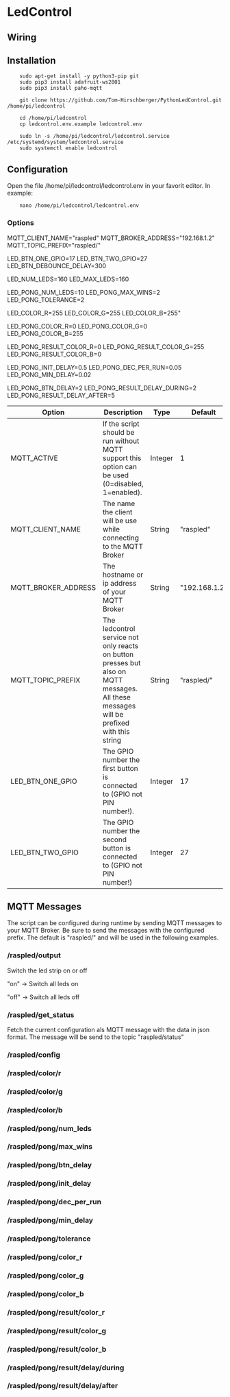 # LedControl

## Wiring

## Installation
```
    sudo apt-get install -y python3-pip git
    sudo pip3 install adafruit-ws2801
    sudo pip3 install paho-mqtt

    git clone https://github.com/Tom-Hirschberger/PythonLedControl.git /home/pi/ledcontrol

    cd /home/pi/ledcontrol
    cp ledcontrol.env.example ledcontrol.env

    sudo ln -s /home/pi/ledcontrol/ledcontrol.service /etc/systemd/system/ledcontrol.service
    sudo systemctl enable ledcontrol
```

## Configuration
Open the file /home/pi/ledcontrol/ledcontrol.env in your favorit editor. In example:

```
    nano /home/pi/ledcontrol/ledcontrol.env
```

### Options ###
MQTT_CLIENT_NAME="raspled"
MQTT_BROKER_ADDRESS="192.168.1.2"
MQTT_TOPIC_PREFIX="raspled/"

LED_BTN_ONE_GPIO=17
LED_BTN_TWO_GPIO=27
LED_BTN_DEBOUNCE_DELAY=300

LED_NUM_LEDS=160
LED_MAX_LEDS=160

LED_PONG_NUM_LEDS=10
LED_PONG_MAX_WINS=2
LED_PONG_TOLERANCE=2

LED_COLOR_R=255
LED_COLOR_G=255
LED_COLOR_B=255"

LED_PONG_COLOR_R=0
LED_PONG_COLOR_G=0
LED_PONG_COLOR_B=255

LED_PONG_RESULT_COLOR_R=0
LED_PONG_RESULT_COLOR_G=255
LED_PONG_RESULT_COLOR_B=0

LED_PONG_INIT_DELAY=0.5
LED_PONG_DEC_PER_RUN=0.05
LED_PONG_MIN_DELAY=0.02

LED_PONG_BTN_DELAY=2
LED_PONG_RESULT_DELAY_DURING=2
LED_PONG_RESULT_DELAY_AFTER=5


| Option | Description | Type | Default |
| ------ | ----------- | ---- | ------- |
| MQTT_ACTIVE | If the script should be run without MQTT support this option can be used (0=disabled, 1=enabled). | Integer | 1 |
| MQTT_CLIENT_NAME | The name the client will be use while connecting to the MQTT Broker | String | "raspled" |
| MQTT_BROKER_ADDRESS | The hostname or ip address of your MQTT Broker | String | "192.168.1.2" |
| MQTT_TOPIC_PREFIX | The ledcontrol service not only reacts on button presses but also on MQTT messages. All these messages will be prefixed with this string | String | "raspled/" |
| LED_BTN_ONE_GPIO | The GPIO number the first button is connected to (GPIO not PIN number!). | Integer | 17 |
| LED_BTN_TWO_GPIO | The GPIO number the second button is connected to (GPIO not PIN number!) | Integer | 27 |


## MQTT Messages ##
The script can be configured during runtime by sending MQTT messages to your MQTT Broker. Be sure to send the messages with the configured prefix. The default is "raspled/" and will be used in the following examples.

### /raspled/output ###
Switch the led strip on or off

"on" -> Switch all leds on

"off" -> Switch all leds off

### /raspled/get_status ###
Fetch the current configuration als MQTT message with the data in json format. The message will be send to the topic "raspled/status"

### /raspled/config ###
### /raspled/color/r ###
### /raspled/color/g ###
### /raspled/color/b ###
### /raspled/pong/num_leds ###
### /raspled/pong/max_wins ###
### /raspled/pong/btn_delay ###
### /raspled/pong/init_delay ###
### /raspled/pong/dec_per_run ###
### /raspled/pong/min_delay ###
### /raspled/pong/tolerance ###
### /raspled/pong/color_r ###
### /raspled/pong/color_g ###
### /raspled/pong/color_b ###
### /raspled/pong/result/color_r ###
### /raspled/pong/result/color_g ###
### /raspled/pong/result/color_b ###
### /raspled/pong/result/delay/during ###
### /raspled/pong/result/delay/after ###
